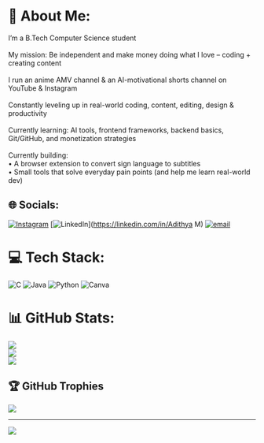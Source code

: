 # 💫 About Me:
I’m a B.Tech Computer Science student<br><br>My mission: Be independent and make money doing what I love – coding + creating content<br><br>I run an anime AMV channel & an AI-motivational shorts channel on YouTube & Instagram<br><br>Constantly leveling up in real-world coding, content, editing, design & productivity<br><br>Currently learning: AI tools, frontend frameworks, backend basics, Git/GitHub, and monetization strategies<br><br>Currently building:<br>• A browser extension to convert sign language to subtitles<br>• Small tools that solve everyday pain points (and help me learn real-world dev)


## 🌐 Socials:
[![Instagram](https://img.shields.io/badge/Instagram-%23E4405F.svg?logo=Instagram&logoColor=white)](https://instagram.com/adithya_.m._) [![LinkedIn](https://img.shields.io/badge/LinkedIn-%230077B5.svg?logo=linkedin&logoColor=white)](https://linkedin.com/in/Adithya M) [![email](https://img.shields.io/badge/Email-D14836?logo=gmail&logoColor=white)](mailto:adithya.cvv240713@cvv.ac.in) 

# 💻 Tech Stack:
![C](https://img.shields.io/badge/c-%2300599C.svg?style=for-the-badge&logo=c&logoColor=white) ![Java](https://img.shields.io/badge/java-%23ED8B00.svg?style=for-the-badge&logo=openjdk&logoColor=white) ![Python](https://img.shields.io/badge/python-3670A0?style=for-the-badge&logo=python&logoColor=ffdd54) ![Canva](https://img.shields.io/badge/Canva-%2300C4CC.svg?style=for-the-badge&logo=Canva&logoColor=white)
# 📊 GitHub Stats:
![](https://github-readme-stats.vercel.app/api?username=Adithya-M-238&theme=dark&hide_border=false&include_all_commits=false&count_private=false)<br/>
![](https://nirzak-streak-stats.vercel.app/?user=Adithya-M-238&theme=dark&hide_border=false)<br/>
![](https://github-readme-stats.vercel.app/api/top-langs/?username=Adithya-M-238&theme=dark&hide_border=false&include_all_commits=false&count_private=false&layout=compact)

## 🏆 GitHub Trophies
![](https://github-profile-trophy.vercel.app/?username=Adithya-M-238&theme=radical&no-frame=false&no-bg=true&margin-w=4)

---
[![](https://visitcount.itsvg.in/api?id=Adithya-M-238&icon=0&color=0)](https://visitcount.itsvg.in)

<!-- Proudly created with GPRM ( https://gprm.itsvg.in ) -->
